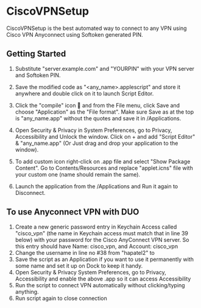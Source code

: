 # CiscoVPNSetup

CiscoVPNSetup is the best automated way to connect to any VPN using Cisco VPN Anyconnect using Softoken generated PIN.

## Getting Started

1) Substitute "server.example.com" and "YOURPIN" with your VPN server and Softoken PIN.

2) Save the modified code as "<any_name>.applescript" and store it anywhere and double click on it to launch Script Editor.

3) Click the "compile" icon 🔨 and from the File menu, click Save and choose "Application" as the "File format". Make sure Save as at the top is "any_name.app" without the quotes and save it in /Applications.

4) Open Security & Privacy in System Preferences, go to Privacy, Accessibility and Unlock the window.
Click on + and add "Script Editor" & "any_name.app" (Or Just drag and drop your application to the window).

5) To add custom icon right-click on .app file and select "Show Package Content". Go to Contents/Resources and replace "applet.icns" file with your custom one (name should remain the same).

6) Launch the application from the /Applications and Run it again to Disconnect.


## To use Anyconnect VPN with DUO

1. Create a new generic password entry in Keychain Access called "cisco_vpn" (the name in Keychain access must match that in line 39 below) with your password for the Cisco AnyConnect VPN server. 
So this entry should have Name: cisco_vpn, and Account: cisco_vpn
2. Change the username in line no #38 from "hapatel2" to <YOUR CEC ID>
3. Save the script as an Application if you want to use it permanently with some name and set it up on Dock to keep it handy.
4. Open Security & Privacy System Preferences, go to Privacy, Accessibility and enable the above .app so it can access Accessibility
5. Run the script to connect VPN automatically without clicking/typing anything.
6. Run script again to close connection
